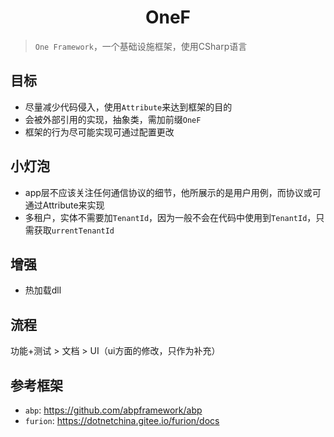 <h1 align="center">OneF</h1>

> `One Framework`，一个基础设施框架，使用CSharp语言

## 目标

- 尽量减少代码侵入，使用`Attribute`来达到框架的目的
- 会被外部引用的实现，抽象类，需加前缀`OneF`
- 框架的行为尽可能实现可通过配置更改

## 小灯泡

- app层不应该关注任何通信协议的细节，他所展示的是用户用例，而协议或可通过Attribute来实现
- 多租户，实体不需要加`TenantId`，因为一般不会在代码中使用到`TenantId`，只需获取`urrentTenantId`

## 增强

- 热加载dll

## 流程

功能+测试 > 文档 > UI（ui方面的修改，只作为补充）

## 参考框架

- `abp`: <https://github.com/abpframework/abp>
- `furion`: <https://dotnetchina.gitee.io/furion/docs>
